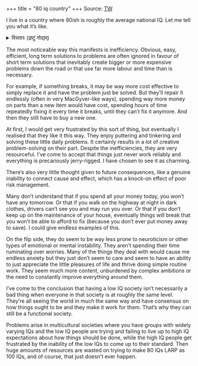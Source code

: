 +++
title = "80 iq country"
+++
Source: [TW](https://x.com/Philosophi_Cat/status/1831735526241563001)

I live in a country where 80ish is roughly the average national IQ. Let me tell you what it’s like.

<details><summary>विस्तारः (द्रष्टुं नोद्यम्)</summary>

To answer the common questions, I live in LatAm and I choose to live here because I value freedom and healthy communities that aren’t infected with degeneracy.

</details>



The most noticeable way this manifests is inefficiency. Obvious, easy, efficient, long term solutions to problems are often ignored in favour of short term solutions that inevitably create bigger or more expensive problems down the road or that use far more labour and time than is necessary.

For example, if something breaks, it may be way more cost effective to simply replace it and have the problem just be solved. But they’ll repair it endlessly (often in very MacGyver-like ways), spending way more money on parts than a new item would have cost, spending hours of time repeatedly fixing it every time it breaks, until they can’t fix it anymore. And then they still have to buy a new one.

At first, I would get very frustrated by this sort of thing, but eventually I realised that they like it this way. They enjoy puttering and tinkering and solving these little daily problems. It certainly results in a lot of creative problem-solving on their part. Despite the inefficiencies, they are very resourceful. I’ve come to accept that things just never work reliably and everything is precariously jerry-rigged. I have chosen to see it as charming.

There’s also very little thought given to future consequences, like a genuine inability to connect cause and effect, which has a knock-on effect of poor risk management.

Many don’t understand that if you spend all your money today, you won’t have any tomorrow. Or that if you walk on the highway at night in dark clothes, drivers can’t see you and may run you over. Or that if you don’t keep up on the maintenance of your house, eventually things will break that you won’t be able to afford to fix (because you don’t ever put money away to save). I could give endless examples of this.

On the flip side, they do seem to be way less prone to neuroticism or other types of emotional or mental instability. They aren’t spending their time ruminating over worries. Many of the things they deal with would cause me endless anxiety but they just don’t seem to care and seem to have an ability to just appreciate the little pleasures of life and thrive doing simple routine work. They seem much more content, unburdened by complex ambitions or the need to constantly improve everything around them.

I’ve come to the conclusion that having a low IQ society isn’t necessarily a bad thing when everyone in that society is at roughly the same level. They’re all seeing the world in much the same way and have consensus on how things ought to be and they make it work for them. That’s why they can still be a functional society.

Problems arise in multicultural societies where you have groups with widely varying IQs and the low IQ people are trying and failing to live up to high IQ expectations about how things should be done, while the high IQ people get frustrated by the inability of the low IQs to come up to their standard. Then huge amounts of resources are wasted on trying to make 80 IQs LARP as 100 IQs, and of course, that just doesn’t ever happen.
